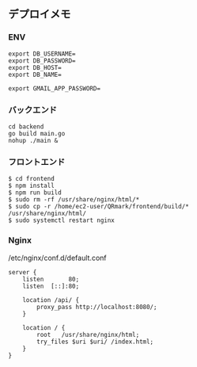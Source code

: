 
## デプロイメモ

### ENV
```.bash_profile
export DB_USERNAME=
export DB_PASSWORD=
export DB_HOST=
export DB_NAME=

export GMAIL_APP_PASSWORD=
```

### バックエンド
```
cd backend
go build main.go
nohup ./main &
```

### フロントエンド
```
$ cd frontend
$ npm install
$ npm run build
$ sudo rm -rf /usr/share/nginx/html/*
$ sudo cp -r /home/ec2-user/QRmark/frontend/build/* /usr/share/nginx/html/
$ sudo systemctl restart nginx
```

### Nginx
/etc/nginx/conf.d/default.conf
```
server {
    listen       80;
    listen  [::]:80;

    location /api/ {
        proxy_pass http://localhost:8080/;
    }

    location / {
        root   /usr/share/nginx/html;
        try_files $uri $uri/ /index.html;
    }
}
```
